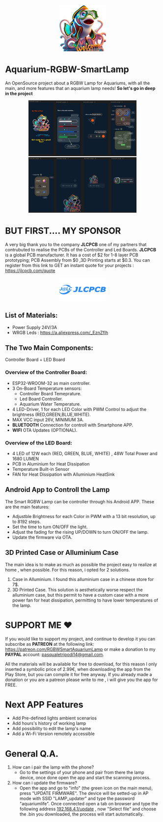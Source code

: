 <p align="center">
    <img width="30%" src="/welcome.png">
</p>


# Aquarium-RGBW-SmartLamp
An OpenSource project about a RGBW Lamp for Aquariums, with all the main, and more features that an aquarium lamp needs! **So let's go in deep in the project**

<p align="center">
    <img width="70%" src="/Project Images/1.JPG">
    <img width="70%" src="/Project Images/2.JPG">
</p>

# BUT FIRST.... MY SPONSOR
A very big thank you to the company  **JLCPCB** one of my partners that contrubuted to realise the PCBs of the Controller and Led Boards. 
**JLCPCB** is a global PCB manufacturer. It has a cost of $2 for 1-8 layer PCB prototyping; PCB Assembly from $0 ,3D Printing starts at $0.3. 
You can register from this link to GET an instant quote for your projects : https://jlcpcb.com/quote 

<p align="center">
    <img width="30%" src="/sponsor.png" (https://jlcpcb.com/quote )>
</p>

## List of Materials:
- Power Supply 24V/3A
- WRGB Leds : https://a.aliexpress.com/_EznZfIh

## The Two Main Components:
Controller Board + LED Board

### Overview of the Controller Board:
- ESP32-WROOM-32 as main controller.
- 3 On-Board Temperature sensors:
  - Controller Board Temeprature.
  - Led Board Controller.
  - Aquarium Water Temperature.
- 4 LED-Driver, 1 for each LED Color with PWM Control to adjust the brightness (RED,GREEN,BLUE,WHITE).
- MAX VCC input 26V, MINIMUM 3A.
- **BLUETOOTH** Connection for controll with Smartphone APP.
- **WIFI** OTA Updates (OPTIONAL).

### Overview of the LED Board:
- 4 LED of 12W each (RED, GREEN, BLUE, WHITE) , 48W Total Power and 1680 LUMEN
- PCB in Aluminium for Heat Dissipation
- Temperature Built-in Sensor
- FAN for Heat Dissipation with Alluminium HeatSink
  
## Android App to Controll the Lamp
The Smart RGBW Lamp can be controller through his Android APP. These are the main features:
- Adjustble Brightness for each Color in PWM with a 13 bit resolution, up to 8192 steps.
- Set the time to turn ON/OFF the light.
- Adjust the fading for the rising UP/DOWN to turn ON/OFF the lamp.
- Update the firmware via OTA.

## 3D Printed Case or Alluminium Case
The main idea is to make as much as possible the project easy to realize at home , when possible. For this reason, i opted for 2 solutions.
1. Case in Alluminium. I found this alluminium case in a chinese store for 7$.
2. 3D Printed Case. This solution is aesthetically worse respect the alluminium case, but this permit to have a custom case with a more power fan for heat dissipation, permitting to have lower temperatures of the lamp.

# SUPPORT ME ❤️
If you would like to support my project, and continue to develop it you can subscribe as **PATREON** at the following link: https://patreon.com/RGBWSmartAquariumLamp 
or make a donation to my **PAYPAL** account: pasqualetripodi14@gmail.com.

All the materials will be available for free to download, for this reason I only inserted a symbolic price of 2.99€, when downloading the app from the Play Store, but you can compile it for free anyway. If you already made a donation or you are a patreon please write to me , i will give you the app for FREE.


# Next APP Features
- Add Pre-defined lights ambient scenarios
- Add hours's history of working lamp
- Add possibility to edit the lamp's name
- Add a Wi-Fi Version remotely accessible


# General Q.A.
1. How can i pair the lamp with the phone?
   - Go to the settings of your phone and pair from there the lamp device, once done open the app and start the scanning process.
2. How can i update the firmware?
   - Open the app and go to "info" (the green icon on the main menu), press "UPDATE FIRMWARE". The device will be setted-up in AP mode with SSID "LAMP_updater" and type the password "aquariumlife". Once connected open a tab on browser and type the following address [192.168.4.1/update](http://192.168.4.1/update) , now "Select file" and choose the .bin you downloaded, the process will start automatically.




